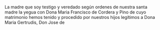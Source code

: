 La madre que soy testigo y veredado según ordenes de nuestra santa madre la yegua con Dona Maria Francisco de Cordera y Pino de cuyo matrimonio hemos tenido y procedido por nuestros hijos legítimos a Dona Maria Gertrudis, Don Jose de